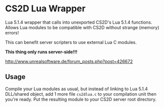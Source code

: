 CS2D Lua Wrapper
=====

Lua 5.1.4 wrapper that calls into unexported CS2D's Lua 5.1.4 functions. Allows Lua modules
to be compatible with CS2D without strange (memory) errors!

This can benefit server scripters to use external Lua C modules.

**This thing only runs server-side!!!**

http://www.unrealsoftware.de/forum_posts.php?post=426672

Usage
-----

Compile your Lua modules as usual, but instead of linking to Lua 5.1.4 DLL/shared object, add 1
more file `cs2dlua.c` to your compilation unit then you're ready. Put the resulting module to your
CS2D server root directory.
